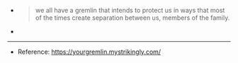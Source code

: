 - > we all have a gremlin that intends to protect us in ways that most of 
  the times create separation between us, members of the family.
-
- ---
- Reference: https://yourgremlin.mystrikingly.com/
